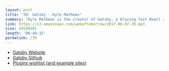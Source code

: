 ```yaml
---
layout: post
title: "39: Gatsby - Kyle Mathews"
summary: "Kyle Mathews is the creator of Gatsby, a blazing fast React static site generator. He talks about why he made Gatsby, why it's so fast, and why you should use it."
link: https://s3.amazonaws.com/weboftomorrow/2017-08-07-39.mp3
size: 44548581
length: '00:48:15'
permalink: /39
---
```


- [Gatsby Website](https://www.gatsbyjs.org/)
- [Gatsby Github](https://github.com/gatsbyjs/gatsby)
- [Plugins wishlist (and example sites)](https://github.com/gatsbyjs/gatsby/issues/1199)
